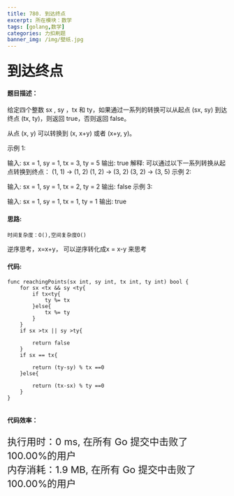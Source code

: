 ```yaml
---
title: 780. 到达终点
excerpt: 所在模块：数学
tags: [golang,数学]
categories: 力扣刷题
banner_img: /img/壁纸.jpg
---
```


### <font size=6px>到达终点</font>

#### 题目描述：

给定四个整数 sx , sy ，tx 和 ty，如果通过一系列的转换可以从起点 (sx, sy) 到达终点 (tx, ty)，则返回 true，否则返回 false。

从点 (x, y) 可以转换到 (x, x+y)  或者 (x+y, y)。

 

示例 1:

输入: sx = 1, sy = 1, tx = 3, ty = 5
输出: true
解释:
可以通过以下一系列转换从起点转换到终点：
(1, 1) -> (1, 2)
(1, 2) -> (3, 2)
(3, 2) -> (3, 5)
示例 2:

输入: sx = 1, sy = 1, tx = 2, ty = 2 
输出: false
示例 3:

输入: sx = 1, sy = 1, tx = 1, ty = 1 
输出: true

#### 思路:

```
时间复杂度：O(),空间复杂度O()
```

逆序思考，x=x+y， 可以逆序转化成x = x-y 来思考

#### 代码:

```golang
func reachingPoints(sx int, sy int, tx int, ty int) bool {
    for sx <tx && sy <ty{
        if tx<ty{
            ty %= tx
        }else{
            tx %= ty
        }
    }
    if sx >tx || sy >ty{
        
        return false
    }
    if sx == tx{
       
        return (ty-sy) % tx ==0
    }else{
        
        return (tx-sx) % ty ==0
    }
}


```

#### 代码效率：

<p class="note note-primary"; style="font-size:22px">
   执行用时：0 ms, 在所有 Go 提交中击败了100.00%的用户<br>
   内存消耗：1.9 MB, 在所有 Go 提交中击败了100.00%的用户
</p>

